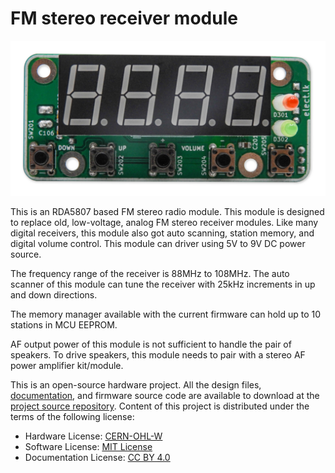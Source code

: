 # FM stereo receiver module
![EL0002 Module](https://raw.githubusercontent.com/dilshan/rda5807-fm-radio-module/refs/heads/main/resources/images/rda5807m-radio-module.jpg)

This is an RDA5807 based FM stereo radio module. This module is designed to replace old, low-voltage, analog FM stereo receiver modules. Like many digital receivers, this module also got auto scanning, station memory, and digital volume control. This module can driver using 5V to 9V DC power source.

The frequency range of the receiver is 88MHz to 108MHz. The auto scanner of this module can tune the receiver with 25kHz increments in up and down directions. 

The memory manager available with the current firmware can hold up to 10 stations in MCU EEPROM. 

AF output power of this module is not sufficient to handle the pair of speakers. To drive speakers, this module needs to pair with a stereo AF power amplifier kit/module.

This is an open-source hardware project. All the design files, [documentation](), and firmware source code are available to download at the [project source repository](https://github.com/dilshan/rda5807-fm-radio-module/tree/main/firmware). Content of this project is distributed under the terms of the following license:

 - Hardware License: [CERN-OHL-W](https://opensource.org/CERN-OHL-W)
 - Software License: [MIT License](https://github.com/dilshan/rda5807-fm-radio-module/blob/main/LICENSE)
 - Documentation License: [CC BY 4.0](https://creativecommons.org/licenses/by/4.0)
